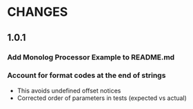 # CHANGES

## 1.0.1

### Add Monolog Processor Example to README.md

### Account for format codes at the end of strings

* This avoids undefined offset notices
* Corrected order of parameters in tests (expected vs actual)

